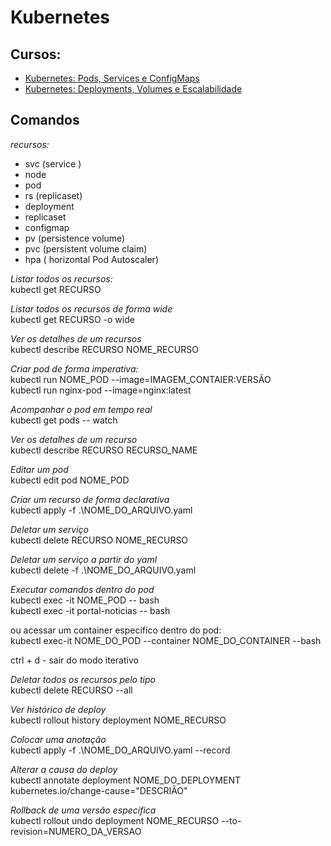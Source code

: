 # Kubernetes

## Cursos:
 - [Kubernetes: Pods, Services e ConfigMaps](https://cursos.alura.com.br/course/kubernetes-pods-services-configmap)
 - [Kubernetes: Deployments, Volumes e Escalabilidade](https://cursos.alura.com.br/course/kubernetes-deployments-volumes-escalabilidade) 

## Comandos

*recursos:*  
- svc (service )  
- node  
- pod
- rs (replicaset)
- deployment
- replicaset
- configmap
- pv (persistence volume)
- pvc (persistent volume claim) 
- hpa ( horizontal Pod Autoscaler)

*Listar todos os recursos:*  
kubectl get RECURSO   

*Listar todos os recursos de forma wide*  
kubectl get RECURSO -o wide  

*Ver os detalhes de um recursos*  
kubectl describe RECURSO NOME_RECURSO  

*Criar pod de forma imperativa:*  
kubectl run NOME_POD --image=IMAGEM_CONTAIER:VERSÃO  
kubectl run nginx-pod --image=nginx:latest  

*Acompanhar o pod em tempo real*  
kubectl get pods -- watch  

*Ver os detalhes de um recurso*  
kubectl describe RECURSO RECURSO_NAME  

*Editar um pod*  
kubectl edit pod NOME_POD  

*Criar um recurso de forma declarativa*  
kubectl apply -f .\NOME_DO_ARQUIVO.yaml  

*Deletar um serviço*   
kubectl delete RECURSO NOME_RECURSO  

*Deletar um serviço a partir do yaml*  
kubectl delete -f .\NOME_DO_ARQUIVO.yaml  

*Executar comandos dentro do pod*  
kubectl exec -it NOME_POD  -- bash  
kubectl exec -it portal-noticias -- bash 

ou acessar um container específico dentro do pod:  
kubectl exec-it NOME_DO_POD --container NOME_DO_CONTAINER --bash   

ctrl + d - sair do modo iterativo  

*Deletar todos os recursos pelo tipo*  
kubectl delete RECURSO --all  

*Ver histórico de deploy*  
kubectl rollout history deployment NOME_RECURSO  

*Colocar uma anotação*  
kubectl apply -f .\NOME_DO_ARQUIVO.yaml --record  

*Alterar a causa do deploy*  
kubectl annotate deployment NOME_DO_DEPLOYMENT kubernetes.io/change-cause="DESCRIÃO"    

*Rollback de uma versão específica*    
kubectl rollout undo deployment NOME_RECURSO --to-revision=NUMERO_DA_VERSAO    
